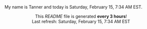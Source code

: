 My name is Tanner and today is Saturday, February 15, 7:34 AM EST.

<p align="center">This <i>README</i> file is generated <b>every 3 hours</b>!</br>Last refresh: Saturday, February 15, 7:34 AM EST<br /></p>

